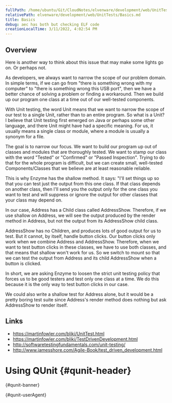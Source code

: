 ```yaml
---
fullPath: /home/ubuntu/Git/CloudNotes/elvenware/development/web/UnitTests/Basics.md
relativePath: elvenware/development/web/UnitTests/Basics.md
title: Basics
debug: aec has both but checking ELF code
creationLocalTime: 3/11/2022, 4:02:54 PM
---
```


<!-- toc -->
<!-- tocstop -->

## Overview

Here is another way to think about this issue that may make some lights go on. Or perhaps not.

As developers, we always want to narrow the scope of our problem domain. In simple terms, if we can go from "there is something wrong with my computer" to "there is something wrong this USB port", then we have a better chance of solving a problem or finding a workaround. Then we build up our program one class at a time out of our well-tested components.

With Unit testing, the word Unit means that we want to narrow the scope of our test to a single Unit, rather than to an entire program. So what is a Unit? I believe that Unit testing first emerged on Java or perhaps some other language, and there Unit might have had a specific meaning. For us, it usually means a single class or module, where a module is usually a synonym for a file.

The goal is to narrow our focus. We want to build our program up out of classes and modules that are thoroughly tested. We want to stamp our class with the word "Tested" or "Confirmed" or "Passed Inspection". Trying to do that for the whole program is difficult, but we can create small, well-tested Components/Classes that we believe are at least reasonable reliable.

This is why Enzyme has the shallow method. It says: "I'll set things up so that you can test just the output from this one class. If that class depends on another class, then I'll send you the output only for the one class you want to test and will suppress or ignore the output for other classes that your class may depend on.

In our case, Address has a Child class called AddressShow. Therefore, if we use shallow on Address, we will see the output produced by the render method in Address, but not the output from its AddressShow child class.

AddressShow has no Children, and produces lots of good output for us to test. But it cannot, by itself, handle button clicks. Our button clicks only work when we combine Address and AddressShow. Therefore, when we want to test button clicks in these classes, we have to use both classes, and that means that shallow won't work for us. So we switch to mount so that we can test the output from Address and its child AddressShow when a button is clicked.

In short, we are asking Enzyme to loosen the strict unit testing policy that forces us to be good testers and test only one class at a time. We do this because it is the only way to test button clicks in our case.

We could also write a shallow test for Address alone, but it would be a pretty boring test suite since Address's render method does nothing but ask AddressShow to render itself.

## Links

- <https://martinfowler.com/bliki/UnitTest.html>
- <https://martinfowler.com/bliki/TestDrivenDevelopment.html>
- <http://softwaretestingfundamentals.com/unit-testing/>
- <http://www.jamesshore.com/Agile-Book/test_driven_development.html>

Using QUnit {#qunit-header}
===========

 {#qunit-banner}

 {#qunit-userAgent}
